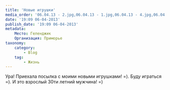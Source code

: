 ```yaml
---
title: 'Новые игрушки'
media_order: '06.04.13 - 2.jpg,06.04.13 - 1.jpg,06.04.13 - 4.jpg,06.04.13 - 3.jpg'
date: '19:09 06-04-2013'
publish_date: '19:09 06-04-2013'
metadata:
    Место: Геленджик
    Организация: Приморье
taxonomy:
    category:
        - Blog
    tag:
        - Жизнь
---
```


Ура! Приехала посылка с моими новыми игрушками! =). Буду играться =). И это взрослый 30ти летний мужчина! =)